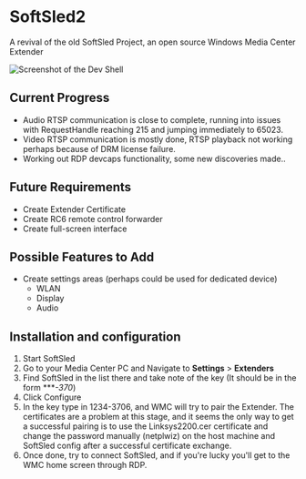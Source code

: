 # SoftSled2
A revival of the old SoftSled Project, an open source Windows Media Center Extender

![Screenshot of the Dev Shell](https://raw.githubusercontent.com/L2N6H5B3/SoftSled2/master/Screenshot.jpg)

## Current Progress
* Audio RTSP communication is close to complete, running into issues with RequestHandle reaching 215 and jumping immediately to 65023.
* Video RTSP communication is mostly done, RTSP playback not working perhaps because of DRM license failure.
* Working out RDP devcaps functionality, some new discoveries made..

## Future Requirements
* Create Extender Certificate
* Create RC6 remote control forwarder
* Create full-screen interface


## Possible Features to Add
* Create settings areas (perhaps could be used for dedicated device)
    * WLAN
    * Display
    * Audio

## Installation and configuration
1. Start SoftSled
2. Go to your Media Center PC and Navigate to **Settings** > **Extenders**
3. Find SoftSled in the list there and take note of the key (It should be in the form ****-370*)
4. Click Configure
5. In the key type in 1234-3706, and WMC will try to pair the Extender. The certificates are a problem at this stage, and it seems the only way to get a successful pairing is to use the Linksys2200.cer certificate and change the password manually (netplwiz) on the host machine and SoftSled config after a successful certificate exchange.  
6. Once done, try to connect SoftSled, and if you're lucky you'll get to the WMC home screen through RDP.
